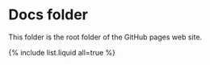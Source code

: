 # Docs folder

This folder is the root folder of the GitHub pages web site.

{% include list.liquid all=true %}
